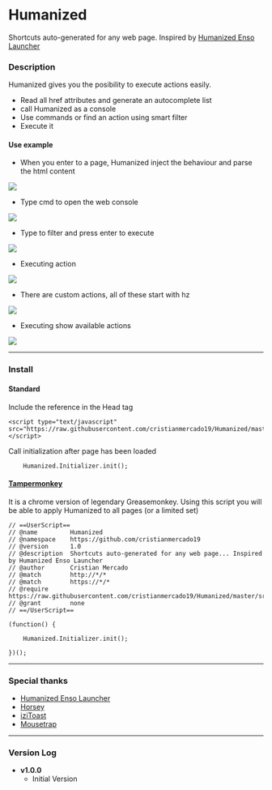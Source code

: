 # Humanized
Shortcuts auto-generated for any web page.
Inspired by [Humanized Enso Launcher](https://github.com/GChristensen/enso-portable)

### Description

Humanized gives you the posibility to execute actions easily.
- Read all href attributes and generate an autocomplete list
- call Humanized as a console
- Use commands or find an action using smart filter
- Execute it

#### Use example
- When you enter to a page, Humanized inject the behaviour and parse the html content
<img src="https://raw.githubusercontent.com/cristianmercado19/Humanized/Screenshots/Humanized_01.png" />

- Type cmd to open the web console
<img src="https://raw.githubusercontent.com/cristianmercado19/Humanized/Screenshots/Humanized_02.png" />

- Type to filter and press enter to execute
<img src="https://raw.githubusercontent.com/cristianmercado19/Humanized/Screenshots/Humanized_03.png" />

- Executing action
<img src="https://raw.githubusercontent.com/cristianmercado19/Humanized/Screenshots/Humanized_04.png" />

- There are custom actions, all of these start with hz
<img src="https://raw.githubusercontent.com/cristianmercado19/Humanized/Screenshots/Humanized_05.png" />

- Executing show available actions
<img src="https://raw.githubusercontent.com/cristianmercado19/Humanized/Screenshots/Humanized_06.png" />


___
### Install

#### Standard
Include the reference in the Head tag

```
<script type="text/javascript" src="https://raw.githubusercontent.com/cristianmercado19/Humanized/master/src/Humanized.js"></script>
```

Call initialization after page has been loaded

```
    Humanized.Initializer.init();
```


#### [Tampermonkey](http://tampermonkey.net/)
It is a chrome version of legendary Greasemonkey.
Using this script you will be able to apply Humanized to all pages (or a limited set)

```
// ==UserScript==
// @name         Humanized
// @namespace    https://github.com/cristianmercado19
// @version      1.0
// @description  Shortcuts auto-generated for any web page... Inspired by Humanized Enso Launcher
// @author       Cristian Mercado
// @match        http://*/*
// @match        https://*/*
// @require      https://raw.githubusercontent.com/cristianmercado19/Humanized/master/src/Humanized.js
// @grant        none
// ==/UserScript==

(function() {
   
    Humanized.Initializer.init();

})();
```


___
### Special thanks
- [Humanized Enso Launcher](https://github.com/GChristensen/enso-portable)
- [Horsey](https://github.com/bevacqua/horsey)
- [iziToast](https://github.com/dolce/iziToast)
- [Mousetrap](https://github.com/ccampbell/mousetrap)

___
### Version Log

- **v1.0.0**
  - Initial Version
